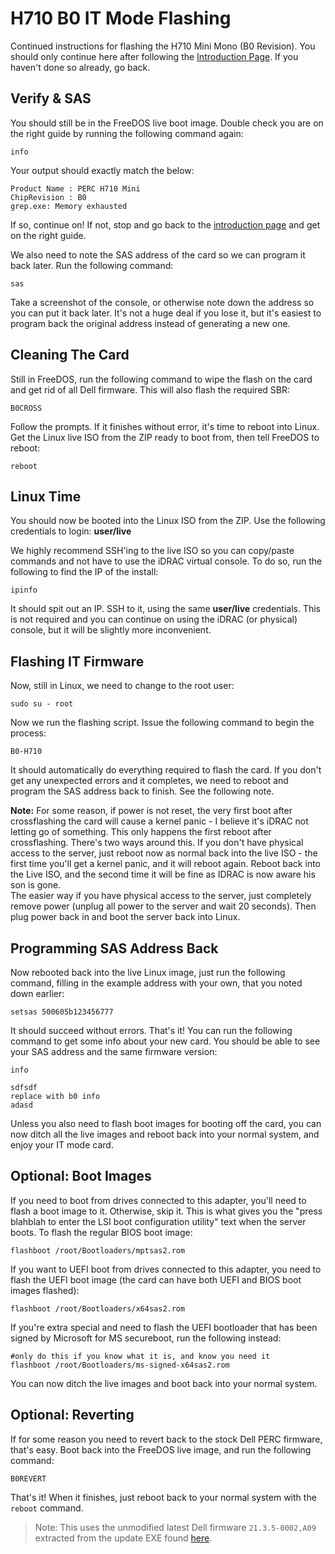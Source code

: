 # H710 B0 IT Mode Flashing
Continued instructions for flashing the H710 Mini Mono (B0 Revision). You should only continue here after following the [Introduction Page](https://fohdeesha.com/docs/perc/). If you haven't done so already, go back.

## Verify & SAS
You should still be in the FreeDOS live boot image. Double check you are on the right guide by running the following command again:
```
info
```
Your output should exactly match the below:
```
Product Name : PERC H710 Mini
ChipRevision : B0
grep.exe: Memory exhausted
```
If so, continue on! If not, stop and go back to the [introduction page](https://fohdeesha.com/docs/perc/) and get on the right guide.  

We also need to note the SAS address of the card so we can program it back later. Run the following command:
```
sas
```
Take a screenshot of the console, or otherwise note down the address so you can put it back later. It's not a huge deal if you lose it, but it's easiest to program back the original address instead of generating a new one.

## Cleaning The Card
Still in FreeDOS, run the following command to wipe the flash on the card and get rid of all Dell firmware. This will also flash the required SBR:
```
B0CROSS
```
Follow the prompts. If it finishes without error, it's time to reboot into Linux. Get the Linux live ISO from the ZIP ready to boot from, then tell FreeDOS to reboot:
```
reboot
```

## Linux Time
You should now be booted into the Linux ISO from the ZIP. Use the following credentials to login: **user/live**  

We highly recommend SSH'ing to the live ISO so you can copy/paste commands and not have to use the iDRAC virtual console. To do so, run the following to find the IP of the install:
```
ipinfo
```
It should spit out an IP. SSH to it, using the same **user/live** credentials. This is not required and you can continue on using the iDRAC (or physical) console, but it will be slightly more inconvenient. 

## Flashing IT Firmware
Now, still in Linux, we need to change to the root user:
```
sudo su - root
```
Now we run the flashing script. Issue the following command to begin the process:
```
B0-H710
```
It should automatically do everything required to flash the card. If you don't get any unexpected errors and it completes, we need to reboot and program the SAS address back to finish. See the following note.

**Note:** For some reason, if power is not reset, the very first boot after crossflashing the card will cause a kernel panic - I believe it's iDRAC not letting go of something. This only happens the first reboot after crossflashing. There's two ways around this. If you don't have physical access to the server, just reboot now as normal back into the live ISO - the first time you'll get a kernel panic, and it will reboot again. Reboot back into the Live ISO, and the second time it will be fine as IDRAC is now aware his son is gone.  
The easier way if you have physical access to the server, just completely remove power (unplug all power to the server and wait 20 seconds). Then plug power back in and boot the server back into Linux.

## Programming SAS Address Back

Now rebooted back into the live Linux image, just run the following command, filling in the example address with your own, that you noted down earlier:
```
setsas 500605b123456777
```
It should succeed without errors. That's it! You can run the following command to get some info about your new card. You should be able to see your SAS address and the same firmware version:
```
info
```

```
sdfsdf
replace with b0 info
adasd
```
Unless you also need to flash boot images for booting off the card, you can now ditch all the live images and reboot back into your normal system, and enjoy your IT mode card. 

## Optional: Boot Images
If you need to boot from drives connected to this adapter, you'll need to flash a boot image to it. Otherwise, skip it. This is what gives you the "press blahblah to enter the LSI boot configuration utility" text when the server boots. To flash the regular BIOS boot image:
```
flashboot /root/Bootloaders/mptsas2.rom
```
If you want to UEFI boot from drives connected to this adapter, you need to flash the UEFI boot image (the card can have both UEFI and BIOS boot images flashed):
```
flashboot /root/Bootloaders/x64sas2.rom
```
If you're extra special and need to flash the UEFI bootloader that has been signed by Microsoft for MS secureboot, run the following instead:
```
#only do this if you know what it is, and know you need it
flashboot /root/Bootloaders/ms-signed-x64sas2.rom
```
You can now ditch the live images and boot back into your normal system.

## Optional: Reverting
If for some reason you need to revert back to the stock Dell PERC firmware, that's easy. Boot back into the FreeDOS live image, and run the following command:
```
B0REVERT
```
That's it! When it finishes, just reboot back to your normal system with the `reboot` command.
>Note: This uses the unmodified latest Dell firmware `21.3.5-0002,A09` extracted from the update EXE found [here](https://www.dell.com/support/home/us/en/04/drivers/driversdetails?driverid=kkr9j&oscode=ws8r2&productcode=poweredge-r720).
